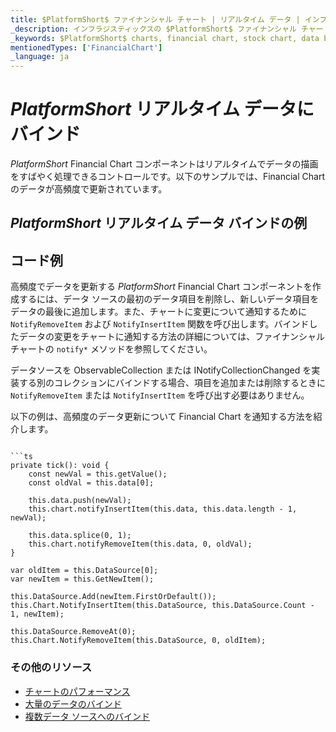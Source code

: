 ```yaml
---
title: $PlatformShort$ ファイナンシャル チャート | リアルタイム データ | インフラジスティックス
_description: インフラジスティックスの $PlatformShort$ ファイナンシャル チャート コントロールを使用して数百万のデータ ポイントを高速に描画します。$ProductName$ チャートの高いパフォーマンスを是非お試しください。
_keywords: $PlatformShort$ charts, financial chart, stock chart, data binding, $ProductName$, Infragistics, $PlatformShort$ チャート, ファイナンシャル チャート, 株価チャート, データ バインディング, インフラジスティックス
mentionedTypes: ['FinancialChart']
_language: ja
---
```

# $PlatformShort$ リアルタイム データにバインド

$PlatformShort$ Financial Chart コンポーネントはリアルタイムでデータの描画をすばやく処理できるコントロールです。以下のサンプルでは、Financial Chart のデータが高頻度で更新されています。

## $PlatformShort$ リアルタイム データ バインドの例


<code-view style="height: 500px" 
           data-demos-base-url="{environment:dvDemosBaseUrl}" 
           iframe-src="{environment:dvDemosBaseUrl}/charts/financial-chart-high-frequency" 
           alt="$PlatformShort$ リアルタイム データ バインドの例" 
           github-src="charts/financial-chart/high-frequency">
</code-view>

<div class="divider--half"></div>


## コード例

高頻度でデータを更新する $PlatformShort$ Financial Chart コンポーネントを作成するには、データ ソースの最初のデータ項目を削除し、新しいデータ項目をデータの最後に追加します。また、チャートに変更について通知するために `NotifyRemoveItem` および `NotifyInsertItem` 関数を呼び出します。バインドしたデータの変更をチャートに通知する方法の詳細については、ファイナンシャル チャートの `notify*` メソッドを参照してください。

<!-- Blazor -->
データソースを ObservableCollection または INotifyCollectionChanged を実装する別のコレクションにバインドする場合、項目を追加または削除するときに `NotifyRemoveItem` または `NotifyInsertItem` を呼び出す必要はありません。
<!-- end: Blazor -->

以下の例は、高頻度のデータ更新について Financial Chart を通知する方法を紹介します。
```

```ts
private tick(): void {
    const newVal = this.getValue();
    const oldVal = this.data[0];

    this.data.push(newVal);
    this.chart.notifyInsertItem(this.data, this.data.length - 1, newVal);

    this.data.splice(0, 1);
    this.chart.notifyRemoveItem(this.data, 0, oldVal);
}
```

```razor
var oldItem = this.DataSource[0];
var newItem = this.GetNewItem();

this.DataSource.Add(newItem.FirstOrDefault());
this.Chart.NotifyInsertItem(this.DataSource, this.DataSource.Count - 1, newItem);

this.DataSource.RemoveAt(0);
this.Chart.NotifyRemoveItem(this.DataSource, 0, oldItem);
```

<div class="divider--half"></div>

### その他のリソース
<div class="divider--half"></div>

* [チャートのパフォーマンス](financial-chart-performance.md)
* [大量のデータのバインド](financial-chart-high-volume.md)
* [複数データ ソースへのバインド](financial-chart-multiple-data.md)
